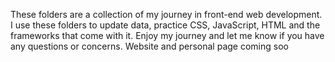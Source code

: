 These folders are a collection of my journey in front-end web development. I use these folders to update data, practice CSS, JavaScript, HTML and the frameworks that come with it.
Enjoy my journey and let me know if you have any questions or concerns. Website and personal page coming soo
